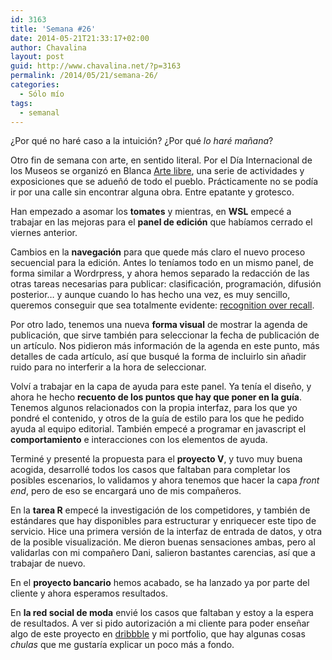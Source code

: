 ```yaml
---
id: 3163
title: 'Semana #26'
date: 2014-05-21T21:33:17+02:00
author: Chavalina
layout: post
guid: http://www.chavalina.net/?p=3163
permalink: /2014/05/21/semana-26/
categories:
  - Sólo mío
tags:
  - semanal
---
```

¿Por qué no haré caso a la intuición? ¿Por qué _lo haré mañana_?



Otro fin de semana con arte, en sentido literal. Por el Día Internacional de los Museos se organizó en Blanca [Arte libre](http://blanca.es/prensa/3219/una-autentica-fiesta-del-arte-para-conmemorar-el-dia-internacional-de-los-museos), una serie de actividades y exposiciones que se adueñó de todo el pueblo. Prácticamente no se podía ir por una calle sin encontrar alguna obra. Entre epatante y grotesco.



Han empezado a asomar los **tomates** y mientras, en **WSL** empecé a trabajar en las mejoras para el **panel de edición** que habíamos cerrado el viernes anterior. 

Cambios en la **navegación** para que quede más claro el nuevo proceso secuencial para la edición. Antes lo teníamos todo en un mismo panel, de forma similar a Wordrpress, y ahora hemos separado la redacción de las otras tareas necesarias para publicar: clasificación, programación, difusión posterior&#8230; y aunque cuando lo has hecho una vez, es muy sencillo, queremos conseguir que sea totalmente evidente: [recognition over recall](http://persuasive-patterns.com/patterns/Recognition-over-recall).

Por otro lado, tenemos una nueva **forma visual** de mostrar la agenda de publicación, que sirve también para seleccionar la fecha de publicación de un artículo. Nos pidieron más información de la agenda en este punto, más detalles de cada artículo, así que busqué la forma de incluirlo sin añadir ruido para no interferir a la hora de seleccionar.

Volví a trabajar en la capa de ayuda para este panel. Ya tenía el diseño, y ahora he hecho **recuento de los puntos que hay que poner en la guía**. Tenemos algunos relacionados con la propia interfaz, para los que yo pondré el contenido, y otros de la guía de estilo para los que he pedido ayuda al equipo editorial. También empecé a programar en javascript el **comportamiento** e interacciones con los elementos de ayuda.

Terminé y presenté la propuesta para el **proyecto V**, y tuvo muy buena acogida, desarrollé todos los casos que faltaban para completar los posibles escenarios, lo validamos y ahora tenemos que hacer la capa _front end_, pero de eso se encargará uno de mis compañeros.

En la **tarea R** empecé la investigación de los competidores, y también de estándares que hay disponibles para estructurar y enriquecer este tipo de servicio. Hice una primera versión de la interfaz de entrada de datos, y otra de la posible visualización. Me dieron buenas sensaciones ambas, pero al validarlas con mi compañero Dani, salieron bastantes carencias, así que a trabajar de nuevo.

En el **proyecto bancario** hemos acabado, se ha lanzado ya por parte del cliente y ahora esperamos resultados.

En **la red social de moda** envié los casos que faltaban y estoy a la espera de resultados. A ver si pido autorización a mi cliente para poder enseñar algo de este proyecto en [dribbble](https://dribbble.com/chavalina) y mi portfolio, que hay algunas cosas _chulas_ que me gustaría explicar un poco más a fondo.